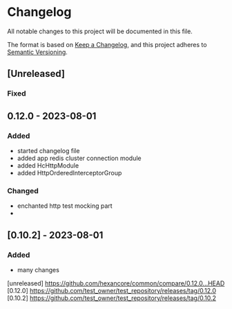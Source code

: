 # Changelog
All notable changes to this project will be documented in this file.

The format is based on [Keep a Changelog](https://keepachangelog.com/en/1.0.0/),
and this project adheres to [Semantic Versioning](https://semver.org/spec/v2.0.0.html).

## [Unreleased]

### Fixed 

## 0.12.0 - 2023-08-01

### Added

- started changelog file
- added app redis cluster connection module
- added HcHttpModule
- added HttpOrderedInterceptorGroup

### Changed

- enchanted http test mocking part
-
## [0.10.2] - 2023-08-01

### Added

- many changes

[unreleased] https://github.com/hexancore/common/compare/0.12.0...HEAD
[0.12.0] https://github.com/test_owner/test_repository/releases/tag/0.12.0
[0.10.2] https://github.com/test_owner/test_repository/releases/tag/0.10.2
